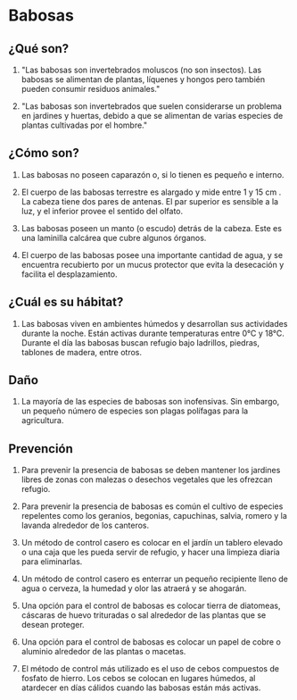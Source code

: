 # Babosas
## ¿Qué son?
1. "Las babosas son invertebrados moluscos (no son insectos). Las babosas se alimentan de plantas, líquenes y hongos pero también pueden consumir residuos animales."

2. "Las babosas son invertebrados que suelen considerarse un problema en jardines y  huertas, debido a que se alimentan de varias especies de plantas cultivadas por el hombre."

## ¿Cómo son?
1. Las babosas no poseen caparazón o, si lo tienen es pequeño e interno.

2. El cuerpo de las babosas terrestre es alargado y mide entre 1 y 15 cm . La cabeza tiene dos pares de antenas. El par superior es sensible a la luz, y el inferior provee el sentido del olfato.

3. Las babosas poseen un manto (o escudo) detrás de la cabeza. Este es una laminilla calcárea que cubre algunos órganos. 

4. El cuerpo de las babosas posee una importante cantidad de agua, y se encuentra recubierto por un mucus protector que evita la desecación y facilita el desplazamiento.

## ¿Cuál es su hábitat?
1. Las babosas  viven en ambientes húmedos y desarrollan sus actividades durante la noche. Están activas durante temperaturas entre 0°C y 18°C. Durante el día las babosas buscan refugio bajo ladrillos, piedras, tablones de madera, entre otros.

## Daño 
1. La mayoría de las especies de babosas son inofensivas. Sin embargo, un pequeño número de especies son plagas polífagas para la agricultura.

## Prevención
1. Para prevenir la presencia de babosas se deben mantener los jardines libres de zonas con malezas o desechos vegetales que les ofrezcan refugio.

2. Para prevenir la presencia de babosas es común el cultivo de especies repelentes como los geranios, begonias, capuchinas, salvia, romero y la lavanda alrededor de los canteros.

3. Un método de control casero es colocar en el jardín un tablero elevado o una caja que les pueda servir de refugio, y hacer una limpieza diaria para eliminarlas.

4. Un método de control casero es enterrar un pequeño recipiente lleno de agua o cerveza, la humedad y olor las atraerá y se ahogarán.

5. Una opción para el control de babosas es colocar tierra de diatomeas, cáscaras de huevo trituradas o sal alrededor de las plantas que se desean proteger.

6. Una opción para el control de babosas es colocar un papel de cobre o aluminio alrededor de las plantas o macetas.

7. El método de control más utilizado es el uso de cebos compuestos de fosfato de hierro. Los cebos se colocan en lugares húmedos, al atardecer en días cálidos cuando las babosas están más activas.
